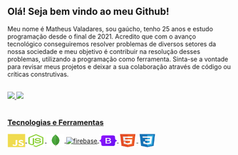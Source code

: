 ## Olá! Seja bem vindo ao meu Github!
<p>Meu nome é Matheus Valadares, sou gaúcho, tenho 25 anos e estudo programação desde o final de 2021. Acredito que com o avanço tecnológico conseguiremos resolver problemas de diversos setores da nossa sociedade e meu objetivo é contribuir na resolução desses problemas, utilizando a programação como ferramenta. Sinta-se a vontade para revisar meus projetos e deixar a sua colaboração através de código ou críticas construtivas.</p>

<br>

<div>
  <a href="https://github.com/MatheusValadares">
  <img height="160em" src="https://github-readme-stats.vercel.app/api?username=MatheusValadares&show_icons=true&theme=github_dark&include_all_commits=true&count_private=true"/>
  <img height="160em" src="https://github-readme-stats.vercel.app/api/top-langs/?username=MatheusValadares&layout=compact&langs_count=7&theme=github_dark"/>
</div>

<br>
<h3>Tecnologias e Ferramentas</h3>
<div style="display: inline_block">
  <img align="center" alt="Js" height="30" width="40" src="https://raw.githubusercontent.com/devicons/devicon/master/icons/javascript/javascript-plain.svg">
  <img align="center" height="30" width="40" alt="nodejs" src="https://raw.githubusercontent.com/devicons/devicon/master/icons/nodejs/nodejs-original.svg">
  <img align="center" height="30" width="40" alt="mongodb" src="https://raw.githubusercontent.com/devicons/devicon/master/icons/mongodb/mongodb-original.svg">
  <img align="center" alt="firebase" height="30" width="40" src="https://www.vectorlogo.zone/logos/firebase/firebase-icon.svg">
  <img align="center" alt="bootstrap" height="30" width="40" src="https://raw.githubusercontent.com/devicons/devicon/master/icons/bootstrap/bootstrap-original.svg">
  <img align="center" alt="HTML" height="30" width="40" src="https://raw.githubusercontent.com/devicons/devicon/master/icons/html5/html5-original.svg">
  <img align="center" alt="CSS" height="30" width="40" src="https://raw.githubusercontent.com/devicons/devicon/master/icons/css3/css3-original.svg">
</div>













<!--
**MatheusValadares/MatheusValadares** is a ✨ _special_ ✨ repository because its `README.md` (this file) appears on your GitHub profile.

Here are some ideas to get you started:

- 🔭 I’m currently working on ...
- 🌱 I’m currently learning ...
- 👯 I’m looking to collaborate on ...
- 🤔 I’m looking for help with ...
- 💬 Ask me about ...
- 📫 How to reach me: ...
- 😄 Pronouns: ...
- ⚡ Fun fact: ...
-->
